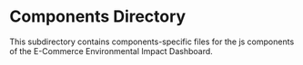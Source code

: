 # Components Directory

This subdirectory contains components-specific files for the js components of the E-Commerce Environmental Impact Dashboard.
